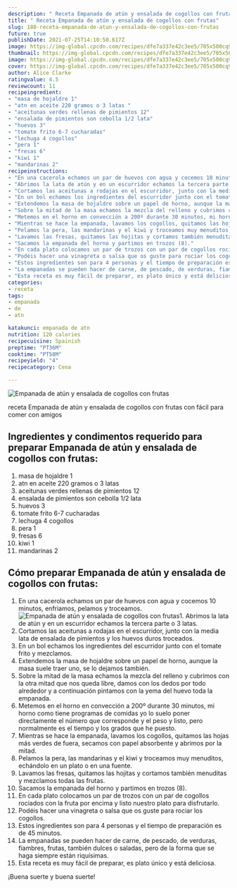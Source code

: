 ```yaml
---
description: " Receta Empanada de atún y ensalada de cogollos con frutas"
title: " Receta Empanada de atún y ensalada de cogollos con frutas"
slug: 180-receta-empanada-de-atun-y-ensalada-de-cogollos-con-frutas
future: true
publishDate: 2021-07-25T14:10:50.617Z
image: https://img-global.cpcdn.com/recipes/dfe7a337e42c3ee5/705x500cq90/empanada-de-atun-y-ensalada-de-cogollos-con-frutas-foto-principal.jpg
thumbnail: https://img-global.cpcdn.com/recipes/dfe7a337e42c3ee5/705x500cq90/empanada-de-atun-y-ensalada-de-cogollos-con-frutas-foto-principal.jpg
image: https://img-global.cpcdn.com/recipes/dfe7a337e42c3ee5/705x500cq90/empanada-de-atun-y-ensalada-de-cogollos-con-frutas-foto-principal.jpg
cover: https://img-global.cpcdn.com/recipes/dfe7a337e42c3ee5/705x500cq90/empanada-de-atun-y-ensalada-de-cogollos-con-frutas-foto-principal.jpg
author: Alice Clarke
ratingvalue: 4.5
reviewcount: 11
recipeingredient:
- "masa de hojaldre 1"
- "atn en aceite 220 gramos o 3 latas "
- "aceitunas verdes rellenas de pimientos 12"
- "ensalada de pimientos son cebolla 1/2 lata"
- "huevos 3"
- "tomate frito 6-7 cucharadas"
- "lechuga 4 cogollos"
- "pera 1"
- "fresas 6"
- "kiwi 1"
- "mandarinas 2"
recipeinstructions:
- "En una cacerola echamos un par de huevos con agua y cocemos 10 minutos, enfriamos, pelamos y troceamos."
- "Abrimos la lata de atún y en un escurridor echamos la tercera parte o 3 latas."
- "Cortamos las aceitunas a rodajas en el escurridor, junto con la media lata de ensalada de pimientos y los huevos duros troceados."
- "En un bol echamos los ingredientes del escurridor junto con el tomate frito y mezclamos."
- "Extendemos la masa de hojaldre sobre un papel de horno, aunque la masa suele traer uno, se lo dejamos también."
- "Sobre la mitad de la masa echamos la mezcla del relleno y cubrimos con la otra mitad que nos queda libre, damos con los dedos por todo alrededor y a continuación pintamos con la yema del huevo toda la empanada."
- "Metemos en el horno en convección a 200º durante 30 minutos, mi horno como tiene programas de comidas yo lo suelo poner directamente el número que corresponde y el peso y listo, pero normalmente es el tiempo y los grados que he puesto."
- "Mientras se hace la empanada, lavamos los cogollos, quitamos las hojas más verdes de fuera, secamos con papel absorbente y abrimos por la mitad."
- "Pelamos la pera, las mandarinas y el kiwi y troceamos muy menuditos, echándolo en un plato o en una fuente."
- "Lavamos las fresas, quitamos las hojitas y cortamos también menuditas y mezclamos todas las frutas."
- "Sacamos la empanada del horno y partimos en trozos (8)."
- "En cada plato colocamos un par de trozos con un par de cogollos rociados con la fruta por encima y listo nuestro plato para disfrutarlo."
- "Podéis hacer una vinagreta o salsa que os guste para rociar los cogollos."
- "Estos ingredientes son para 4 personas y el tiempo de preparación es de 45 minutos."
- "La empanadas se pueden hacer de carne, de pescado, de verduras, fiambres, frutas, también dulces o saladas, pero de la forma que se haga siempre están riquísimas."
- "Esta receta es muy fácil de preparar, es plato único y está deliciosa."
categories:
- receta
tags:
- empanada
- de
- atn

katakunci: empanada de atn 
nutrition: 120 calories
recipecuisine: Spainish
preptime: "PT36M"
cooktime: "PT58M"
recipeyield: "4"
recipecategory: Cena

---
```



![Empanada de atún y ensalada de cogollos con frutas](https://img-global.cpcdn.com/recipes/dfe7a337e42c3ee5/705x500cq90/empanada-de-atun-y-ensalada-de-cogollos-con-frutas-foto-principal.jpg)

receta Empanada de atún y ensalada de cogollos con frutas con fácil para comer con amigos

<!--inarticleads1-->

## Ingredientes y condimentos requerido para preparar Empanada de atún y ensalada de cogollos con frutas:

1. masa de hojaldre 1
1. atn en aceite 220 gramos o 3 latas 
1. aceitunas verdes rellenas de pimientos 12
1. ensalada de pimientos son cebolla 1/2 lata
1. huevos 3
1. tomate frito 6-7 cucharadas
1. lechuga 4 cogollos
1. pera 1
1. fresas 6
1. kiwi 1
1. mandarinas 2



<!--inarticleads2-->

## Cómo preparar Empanada de atún y ensalada de cogollos con frutas:

1. En una cacerola echamos un par de huevos con agua y cocemos 10 minutos, enfriamos, pelamos y troceamos.
<img src="https://img-global.cpcdn.com/steps/0f4b10de1c38413a/160x128cq70/foto-del-paso-1-de-la-receta-empanada-de-atun-y-ensalada-de-cogollos-con-frutas.jpg" alt="Empanada de atún y ensalada de cogollos con frutas">1. Abrimos la lata de atún y en un escurridor echamos la tercera parte o 3 latas.
1. Cortamos las aceitunas a rodajas en el escurridor, junto con la media lata de ensalada de pimientos y los huevos duros troceados.
1. En un bol echamos los ingredientes del escurridor junto con el tomate frito y mezclamos.
1. Extendemos la masa de hojaldre sobre un papel de horno, aunque la masa suele traer uno, se lo dejamos también.
1. Sobre la mitad de la masa echamos la mezcla del relleno y cubrimos con la otra mitad que nos queda libre, damos con los dedos por todo alrededor y a continuación pintamos con la yema del huevo toda la empanada.
1. Metemos en el horno en convección a 200º durante 30 minutos, mi horno como tiene programas de comidas yo lo suelo poner directamente el número que corresponde y el peso y listo, pero normalmente es el tiempo y los grados que he puesto.
1. Mientras se hace la empanada, lavamos los cogollos, quitamos las hojas más verdes de fuera, secamos con papel absorbente y abrimos por la mitad.
1. Pelamos la pera, las mandarinas y el kiwi y troceamos muy menuditos, echándolo en un plato o en una fuente.
1. Lavamos las fresas, quitamos las hojitas y cortamos también menuditas y mezclamos todas las frutas.
1. Sacamos la empanada del horno y partimos en trozos (8).
1. En cada plato colocamos un par de trozos con un par de cogollos rociados con la fruta por encima y listo nuestro plato para disfrutarlo.
1. Podéis hacer una vinagreta o salsa que os guste para rociar los cogollos.
1. Estos ingredientes son para 4 personas y el tiempo de preparación es de 45 minutos.
1. La empanadas se pueden hacer de carne, de pescado, de verduras, fiambres, frutas, también dulces o saladas, pero de la forma que se haga siempre están riquísimas.
1. Esta receta es muy fácil de preparar, es plato único y está deliciosa.



¡Buena suerte y buena suerte!

